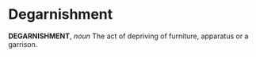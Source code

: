 # Degarnishment

**DEGARNISHMENT**, _noun_ The act of depriving of furniture, apparatus or a garrison.